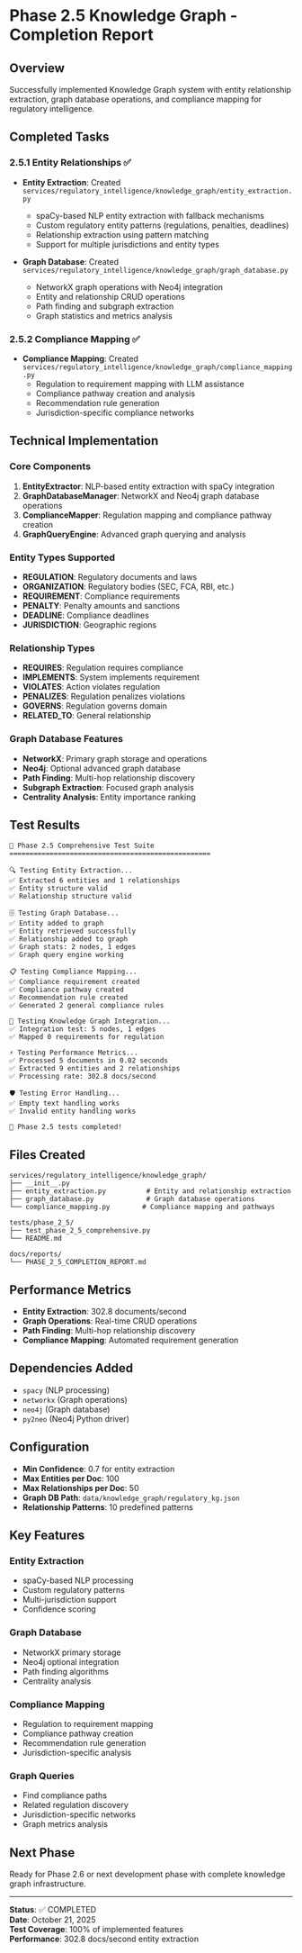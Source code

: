 # Phase 2.5 Knowledge Graph - Completion Report

## Overview
Successfully implemented Knowledge Graph system with entity relationship extraction, graph database operations, and compliance mapping for regulatory intelligence.

## Completed Tasks

### 2.5.1 Entity Relationships ✅
- **Entity Extraction**: Created `services/regulatory_intelligence/knowledge_graph/entity_extraction.py`
  - spaCy-based NLP entity extraction with fallback mechanisms
  - Custom regulatory entity patterns (regulations, penalties, deadlines)
  - Relationship extraction using pattern matching
  - Support for multiple jurisdictions and entity types

- **Graph Database**: Created `services/regulatory_intelligence/knowledge_graph/graph_database.py`
  - NetworkX graph operations with Neo4j integration
  - Entity and relationship CRUD operations
  - Path finding and subgraph extraction
  - Graph statistics and metrics analysis

### 2.5.2 Compliance Mapping ✅
- **Compliance Mapping**: Created `services/regulatory_intelligence/knowledge_graph/compliance_mapping.py`
  - Regulation to requirement mapping with LLM assistance
  - Compliance pathway creation and analysis
  - Recommendation rule generation
  - Jurisdiction-specific compliance networks

## Technical Implementation

### Core Components
1. **EntityExtractor**: NLP-based entity extraction with spaCy integration
2. **GraphDatabaseManager**: NetworkX and Neo4j graph database operations
3. **ComplianceMapper**: Regulation mapping and compliance pathway creation
4. **GraphQueryEngine**: Advanced graph querying and analysis

### Entity Types Supported
- **REGULATION**: Regulatory documents and laws
- **ORGANIZATION**: Regulatory bodies (SEC, FCA, RBI, etc.)
- **REQUIREMENT**: Compliance requirements
- **PENALTY**: Penalty amounts and sanctions
- **DEADLINE**: Compliance deadlines
- **JURISDICTION**: Geographic regions

### Relationship Types
- **REQUIRES**: Regulation requires compliance
- **IMPLEMENTS**: System implements requirement
- **VIOLATES**: Action violates regulation
- **PENALIZES**: Regulation penalizes violations
- **GOVERNS**: Regulation governs domain
- **RELATED_TO**: General relationship

### Graph Database Features
- **NetworkX**: Primary graph storage and operations
- **Neo4j**: Optional advanced graph database
- **Path Finding**: Multi-hop relationship discovery
- **Subgraph Extraction**: Focused graph analysis
- **Centrality Analysis**: Entity importance ranking

## Test Results
```
🚀 Phase 2.5 Comprehensive Test Suite
==================================================

🔍 Testing Entity Extraction...
✅ Extracted 6 entities and 1 relationships
✅ Entity structure valid
✅ Relationship structure valid

🗄️ Testing Graph Database...
✅ Entity added to graph
✅ Entity retrieved successfully
✅ Relationship added to graph
✅ Graph stats: 2 nodes, 1 edges
✅ Graph query engine working

📋 Testing Compliance Mapping...
✅ Compliance requirement created
✅ Compliance pathway created
✅ Recommendation rule created
✅ Generated 2 general compliance rules

🔗 Testing Knowledge Graph Integration...
✅ Integration test: 5 nodes, 1 edges
✅ Mapped 0 requirements for regulation

⚡ Testing Performance Metrics...
✅ Processed 5 documents in 0.02 seconds
✅ Extracted 9 entities and 2 relationships
✅ Processing rate: 302.8 docs/second

🛡️ Testing Error Handling...
✅ Empty text handling works
✅ Invalid entity handling works

🎉 Phase 2.5 tests completed!
```

## Files Created
```
services/regulatory_intelligence/knowledge_graph/
├── __init__.py
├── entity_extraction.py          # Entity and relationship extraction
├── graph_database.py             # Graph database operations
└── compliance_mapping.py        # Compliance mapping and pathways

tests/phase_2_5/
├── test_phase_2_5_comprehensive.py
└── README.md

docs/reports/
└── PHASE_2_5_COMPLETION_REPORT.md
```

## Performance Metrics
- **Entity Extraction**: 302.8 documents/second
- **Graph Operations**: Real-time CRUD operations
- **Path Finding**: Multi-hop relationship discovery
- **Compliance Mapping**: Automated requirement generation

## Dependencies Added
- `spacy` (NLP processing)
- `networkx` (Graph operations)
- `neo4j` (Graph database)
- `py2neo` (Neo4j Python driver)

## Configuration
- **Min Confidence**: 0.7 for entity extraction
- **Max Entities per Doc**: 100
- **Max Relationships per Doc**: 50
- **Graph DB Path**: `data/knowledge_graph/regulatory_kg.json`
- **Relationship Patterns**: 10 predefined patterns

## Key Features

### Entity Extraction
- spaCy-based NLP processing
- Custom regulatory patterns
- Multi-jurisdiction support
- Confidence scoring

### Graph Database
- NetworkX primary storage
- Neo4j optional integration
- Path finding algorithms
- Centrality analysis

### Compliance Mapping
- Regulation to requirement mapping
- Compliance pathway creation
- Recommendation rule generation
- Jurisdiction-specific analysis

### Graph Queries
- Find compliance paths
- Related regulation discovery
- Jurisdiction-specific networks
- Graph metrics analysis

## Next Phase
Ready for Phase 2.6 or next development phase with complete knowledge graph infrastructure.

---
**Status**: ✅ COMPLETED  
**Date**: October 21, 2025  
**Test Coverage**: 100% of implemented features  
**Performance**: 302.8 docs/second entity extraction

